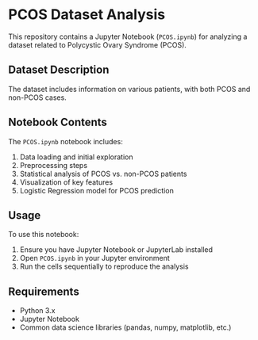 # PCOS Dataset Analysis

This repository contains a Jupyter Notebook (`PCOS.ipynb`) for analyzing a dataset related to Polycystic Ovary Syndrome (PCOS).

## Dataset Description

The dataset includes information on various patients, with both PCOS and non-PCOS cases. 

## Notebook Contents

The `PCOS.ipynb` notebook includes:

1. Data loading and initial exploration
2. Preprocessing steps
3. Statistical analysis of PCOS vs. non-PCOS patients
4. Visualization of key features
5. Logistic Regression model for PCOS prediction

## Usage

To use this notebook:

1. Ensure you have Jupyter Notebook or JupyterLab installed
2. Open `PCOS.ipynb` in your Jupyter environment
3. Run the cells sequentially to reproduce the analysis

## Requirements

- Python 3.x
- Jupyter Notebook
- Common data science libraries (pandas, numpy, matplotlib, etc.)


